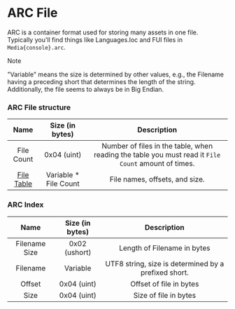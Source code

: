 # ARC File
ARC is a container format used for storing many assets in one file.   
Typically you'll find things like Languages.loc and FUI files in `Media{console}.arc`.

> [!NOTE]
> "Variable" means the size is determined by other values, e.g., the Filename having a preceding short that determines the length of the string.   
> Additionally, the file seems to always be in Big Endian.

### ARC File structure
|               Name               |    Size (in bytes)    |                                             Description                                             |
|:--------------------------------:|:---------------------:|:---------------------------------------------------------------------------------------------------:|
|            File Count            |      0x04 (uint)      | Number of files in the table, when reading the table you must read it `File Count` amount of times. |
| [File Table](./ARC.md#ARC-Index) | Variable * File Count |                                   File names, offsets, and size.                                    |

### ARC Index
|     Name      | Size (in bytes) |                     Description                      |
|:-------------:|:---------------:|:----------------------------------------------------:|
| Filename Size |  0x02 (ushort)  |             Length of Filename in bytes              |
|   Filename    |    Variable     | UTF8 string, size is determined by a prefixed short. |
|    Offset     |   0x04 (uint)   |               Offset of file in bytes                |
|     Size      |   0x04 (uint)   |                Size of file in bytes                 |

